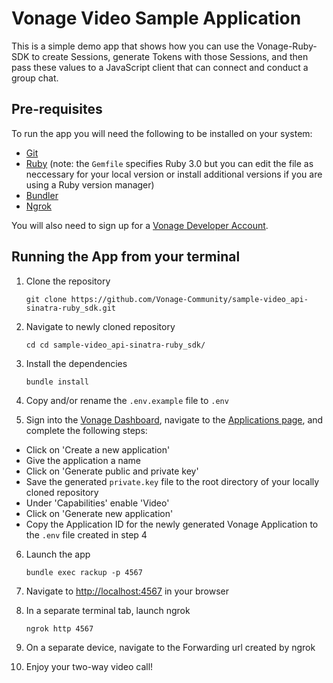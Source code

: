 # Vonage Video Sample Application

This is a simple demo app that shows how you can use the Vonage-Ruby-SDK to create Sessions,
generate Tokens with those Sessions, and then pass these values to a JavaScript client that can
connect and conduct a group chat.

## Pre-requisites

To run the app you will need the following to be installed on your system:

- [Git](https://git-scm.com/)
- [Ruby](https://www.ruby-lang.org/en/) (note: the `Gemfile` specifies Ruby 3.0 but you can edit the file as neccessary for your local version or install additional versions if you are using a Ruby version manager)
- [Bundler](http://bundler.io)
- [Ngrok](https://ngrok.com/)

You will also need to sign up for a [Vonage Developer Account](https://developer.vonage.com/sign-up).

## Running the App from your terminal

1. Clone the repository
    ```
    git clone https://github.com/Vonage-Community/sample-video_api-sinatra-ruby_sdk.git
    ```

2. Navigate to newly cloned repository
    ```
    cd cd sample-video_api-sinatra-ruby_sdk/
    ```

3. Install the dependencies
    ```
    bundle install
    ```
4. Copy and/or rename the `.env.example` file to `.env`

5. Sign into the [Vonage Dashboard](https://dashboard.nexmo.com/), navigate to the [Applications page](https://dashboard.nexmo.com/applications), and complete the following steps:
  - Click on 'Create a new application'
  - Give the application a name
  - Click on 'Generate public and private key'
  - Save the generated `private.key` file to the root directory of your locally cloned repository
  - Under 'Capabilities' enable 'Video'
  - Click on 'Generate new application'
  - Copy the Application ID for the newly generated Vonage Application to the `.env` file created in step 4

6. Launch the app
   ```
   bundle exec rackup -p 4567
   ```

7. Navigate to <http://localhost:4567> in your browser

8. In a separate terminal tab, launch ngrok
   ```
   ngrok http 4567
   ```

9. On a separate device, navigate to the Forwarding url created by ngrok

10. Enjoy your two-way video call!
